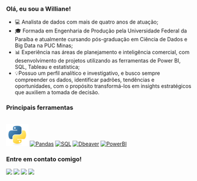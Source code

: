 ### Olá, eu sou a Williane!

- 💻 Analista de dados com mais de quatro anos de atuação;
- 🎓 Formada em Engenharia de Produção pela Universidade Federal da Paraíba e atualmente cursando pós-graduação em Ciência de Dados e Big Data na PUC Minas;
- 📊 Experiência nas áreas de planejamento e inteligência comercial, com desenvolvimento de projetos utilizando as ferramentas de Power BI, SQL, Tableau e estatística;
- 💡Possuo um perfil analítico e investigativo, e busco sempre compreender os dados, identificar padrões, tendências e oportunidades, com o propósito transformá-los em insights estratégicos que auxiliem a tomada de decisão.

### Principais ferramentas
<div style="display: inline_block"><br>
<a href="https://www.python.org" target="_blank" rel="noreferrer"><img src="https://raw.githubusercontent.com/devicons/devicon/master/icons/python/python-original.svg" alt="Python" height="60"></a>
<a href="https://pandas.pydata.org/" target="_blank" rel="noreferrer"><img src="https://upload.wikimedia.org/wikipedia/commons/e/ed/Pandas_logo.svg" alt="Pandas"height="60"></a>
<a href="https://pt.wikipedia.org/wiki/SQL" target="_blank" rel="noreferrer"><img src="https://upload.wikimedia.org/wikipedia/commons/8/87/Sql_data_base_with_logo.png" alt="SQL" height="60"></a>
<a href="https://dbeaver.io/" target="_blank" rel="noreferrer"><img src="https://dbeaver.io/wp-content/uploads/2015/09/beaver-head.png" alt="Dbeaver" height="60"></a>
<a href="https://powerbi.microsoft.com/pt-br/" target="_blank" rel="noreferrer"><img src="https://upload.wikimedia.org/wikipedia/commons/c/cf/New_Power_BI_Logo.svg" alt="PowerBI" height="60"></a>
</div>

### Entre em contato comigo!
<div> 
  <a href="https://instagram.com/willianesferr" target="_blank"><img src="https://img.shields.io/badge/-Instagram-%23E4405F?style=for-the-badge&logo=instagram&logoColor=white" target="_blank"></a>
  <a href="https://discord.gg/KWyuM7Sg" target="_blank"><img src="https://img.shields.io/badge/Discord-7289DA?style=for-the-badge&logo=discord&logoColor=white" target="_blank"></a> 
  <a href = "mailto:williane.sena.fernandes@gmail.com"><img src="https://img.shields.io/badge/-Gmail-%23333?style=for-the-badge&logo=gmail&logoColor=white" target="_blank"></a>
  <a href="https://www.linkedin.com/in/williane-fernandes-419a85199/" target="_blank"><img src="https://img.shields.io/badge/-LinkedIn-%230077B5?style=for-the-badge&logo=linkedin&logoColor=white" target="_blank"></a> 
  
</div>
          
